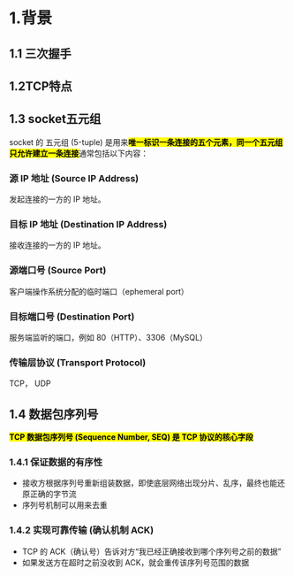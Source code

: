 # 1.背景
## 1.1 三次握手


## 1.2TCP特点


## 1.3 socket五元组
socket 的 五元组 (5-tuple) 是用来<mark>**唯一标识一条连接的五个元素，同一个五元组只允许建立一条连接**</mark>通常包括以下内容：
### 源 IP 地址 (Source IP Address)
发起连接的一方的 IP 地址。
### 目标 IP 地址 (Destination IP Address)
接收连接的一方的 IP 地址。
### 源端口号 (Source Port)
客户端操作系统分配的临时端口（ephemeral port）
### 目标端口号 (Destination Port)
服务端监听的端口，例如 80（HTTP）、3306（MySQL）
### 传输层协议 (Transport Protocol)
TCP， UDP


## 1.4 数据包序列号
<mark>**TCP 数据包序列号 (Sequence Number, SEQ) 是 TCP 协议的核心字段**</mark>
### 1.4.1 保证数据的有序性
- 接收方根据序列号重新组装数据，即使底层网络出现分片、乱序，最终也能还原正确的字节流
- 序列号机制可以用来去重
### 1.4.2 实现可靠传输 (确认机制 ACK)
- TCP 的 ACK（确认号）告诉对方“我已经正确接收到哪个序列号之前的数据”
- 如果发送方在超时之前没收到 ACK，就会重传该序列号范围的数据
